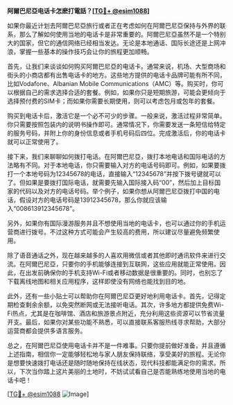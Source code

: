 **阿爾巴尼亞电话卡怎麽打電話？[[TG💪+ @esim1088](https://t.me/s/esim1088)]**

如果你最近计划去阿爾巴尼亞旅行或者正在考虑如何在阿爾巴尼亞保持与外界的联系，那么了解如何使用当地的电话卡是非常重要的。阿爾巴尼亞虽然不是一个特别大的国家，但它的通信网络已经相当发达。无论是本地通话、国际长途还是上网冲浪，掌握一些基本的操作技巧会让你的旅程更加顺畅。

首先，让我们来谈谈如何购买阿爾巴尼亞的电话卡。通常来说，机场、大型商场和街头的小商店都有出售电话卡的地方。这些地方提供的电话卡品牌可能有所不同，比如Vodafone、Albanian Mobile Communications（AMC）等。购买时，你可以根据自己的需求选择合适的套餐。例如，如果你只是短期旅游，可能会更倾向于选择预付费的SIM卡；而如果你需要长期使用，则可以考虑包月或包年的套餐。

购买到电话卡后，激活它是一个必不可少的步骤。一般来说，激活过程非常简单。你只需要按照包装内的说明书操作即可。通常情况下，你需要发送一条短信给特定的服务号码，并附上你的身份信息或者手机号码后四位。完成激活后，你的电话卡就可以正常使用了。

接下来，我们来聊聊如何拨打电话。在阿爾巴尼亞，拨打本地电话和国际电话的方法略有不同。对于本地电话，你只需要输入对方的电话号码即可。例如，如果要拨打一个本地号码为12345678的电话，直接输入“12345678”并按下拨号键就可以了。但如果是要拨打国际电话，就需要先输入国际接入码“00”，然后加上目标国家的代码以及对方的电话号码。举个例子，如果你想从阿爾巴尼亞拨打中国的电话，假设对方的电话号码是13912345678，那么你就应该输入“008613912345678”。

另外，如果你有国际漫游服务并且不想使用当地的电话卡，也可以通过你的手机运营商进行拨号。不过这种方式可能会产生较高的费用，所以建议尽量避免频繁使用。

除了语音通话之外，现在越来越多的人喜欢用微信或者其他即时通讯软件来进行交流。在阿爾巴尼亞，只要你的手机能够连接到互联网，这些应用就能正常使用。因此，在出发前确保你的手机支持Wi-Fi或者移动数据是很重要的。同时，也别忘了下载离线地图和相关应用程序，这样即使没有网络也能找到目的地。

此外，还有一些小贴士可以帮助你在阿爾巴尼亞更好地利用电话卡。首先，记得定期检查剩余余额，以免突然断网或无法接听电话。其次，许多地方都提供免费Wi-Fi热点，尤其是在咖啡馆、酒店和旅游景点附近，充分利用这些资源可以节省流量开支。最后，如果你对某些功能不熟悉，可以直接联系客服热线寻求帮助，大部分运营商都会提供多语言服务。

总之，在阿爾巴尼亞使用电话卡并不是一件难事。只要你提前做好准备，并且遵循上述指南，相信你一定能够轻松地与家人朋友保持联络，享受美好的旅程。无论你是想要快速拨打电话还是随时随地保持在线状态，现代科技都能满足你的需求。所以，下次当你踏上这片美丽的土地时，不妨试试看自己是否能熟练地使用当地的电话卡吧！

[[TG💪+ @esim1088](https://t.me/s/esim1088) ![Image](https://i.postimg.cc/4NQfJmqS/Snipaste-2025-05-13-00-14-12.png)]